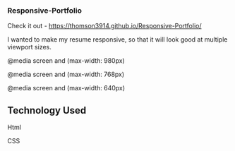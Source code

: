 
### Responsive-Portfolio

Check it out - https://thomson3914.github.io/Responsive-Portfolio/

I wanted to make my resume responsive, so that it will look good at multiple viewport sizes.

@media screen and (max-width: 980px)

@media screen and (max-width: 768px)

@media screen and (max-width: 640px)

## Technology Used

Html

CSS
